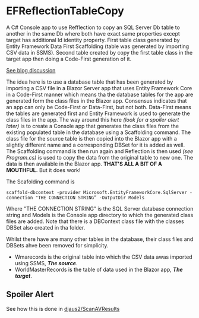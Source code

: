 # EFReflectionTableCopy
A C# Console app to use Refflection to copy an SQL Server Db table to another in the same Db where both have exact same properties except target has additional Id identity property. First table class generated by Entity Framework Data First Scaffolding (table was generated by importing CSV data in SSMS). Second table created by copy the first table class in the target app then doing a Code-First generation of it.


[See blog discussion](https://davidjones.sportronics.com.au/blazor/Blazor_Helpers_Server_App-Reverse_Reverse_Engineering_with_Entity_Framework-blazor.html)


The idea here is to use a database table that has been generated by importing a CSV file in a Blazor Server app that uses Entity Framework Core in a Code-First manner which means tha the database tables for the app are generated form the class files in the Blazor app. Consensus indicates that an app can only be Code-First or Data-First, but not both. Data-First means the tables are generated first and Entity Framework is used to generate the class files in the app. The way around this here _(look for a spoiler alert later)_ is to create a Console app that generates the class files from the existing populated table in the database using a Scaffolding command. The class file for the source table is then copied into the Blazor app with a slightly different name and a corresponding DBSet for it is added as well. The Scaffolding command is then run again and Reflection is then used _(see Program.cs)_ is used to copy the data from the original table to new one. The data is then available in the Blazor app. **THAT'S ALL A BIT OF A MOUTHFUL.** But it does work! 


The Scafolding command is

```
scaffold-dbcontext -provider Microsoft.EntityFrameworkCore.SqlServer -connection "THE CONNECTION STRING” -OutputDir Models
```

Where "THE CONNECTION STRING” is the SQL Server database connection string and Models is the Console app directory to which the generated class files are added. Note that there is a DBContext class file with the classes DBSet also created in tha folder.

Whilst there have are many other tables in the database, their class files and DBSets ahve been removed for simplicity.

- Wmarecords is the original table into which the CSV data awas imported using SSMS, **_The source_**.
- WorldMasterRecords is the table of data used in the Blazor app, **_The target_**.

## Spoiler Alert

See how this is done in [djaus2/ScanAVResults](djaus2/ScanAVResults)


